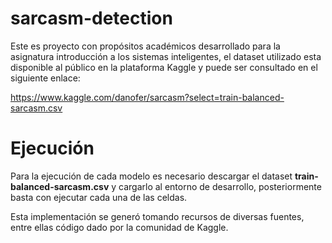 # sarcasm-detection

Este es proyecto con propósitos académicos desarrollado para la asignatura introducción a los sistemas inteligentes, el dataset utilizado esta disponible al público en la plataforma Kaggle y puede ser consultado en el siguiente enlace: 

https://www.kaggle.com/danofer/sarcasm?select=train-balanced-sarcasm.csv

# Ejecución

Para la ejecución de cada modelo es necesario descargar el dataset **train-balanced-sarcasm.csv** y cargarlo al entorno de desarrollo, posteriormente basta con ejecutar cada una de las celdas.

Esta implementación se generó tomando recursos de diversas fuentes, entre ellas código dado por la comunidad de Kaggle. 
